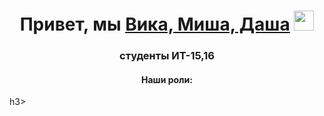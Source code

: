 <h1 align="center">Привет, мы <a href="https://daniilshat.ru/" target="_blank">Вика, Миша, Даша</a> 
<img src="https://github.com/blackcater/blackcater/raw/main/images/Hi.gif" height="32"/></h1>
<h3 align="center">студенты ИТ-15,16</h3>
<h4 align="center">Наши роли:</h4>h3>
